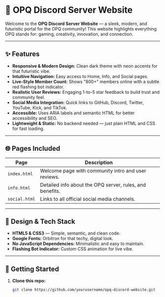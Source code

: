 # 🚀 OPQ Discord Server Website

Welcome to the **OPQ Discord Server Website** — a sleek, modern, and futuristic portal for the OPQ community! This website highlights everything OPQ stands for: gaming, creativity, innovation, and connection.

---

## ✨ Features

- **Responsive & Modern Design:** Clean dark theme with neon accents for that futuristic vibe.
- **Intuitive Navigation:** Easy access to Home, Info, and Social pages.
- **Live-Style Member Count:** Shows "800+" members online with a subtle red flashing bot indicator.
- **Realistic User Reviews:** Engaging 1-to-5 star feedback to build trust and community feel.
- **Social Media Integration:** Quick links to GitHub, Discord, Twitter, YouTube, Kick, and TikTok.
- **Accessible:** Uses ARIA labels and semantic HTML for better accessibility and SEO.
- **Lightweight & Static:** No backend needed — just plain HTML and CSS for fast loading.

---

## 🌐 Pages Included

| Page        | Description                          |
|-------------|------------------------------------|
| `index.html`  | Welcome page with community intro and user reviews. |
| `info.html`   | Detailed info about the OPQ server, rules, and benefits. |
| `social.html` | Links to all official social media channels.           |

---

## 🎨 Design & Tech Stack

- **HTML5 & CSS3** — Simple, semantic, and clean code.
- **Google Fonts:** Orbitron for that techy, digital look.
- **No JavaScript Dependencies:** Minimalistic and easy to maintain.
- **Flashing Bot Indicator:** Custom CSS animation for live vibe.

---

## 🚀 Getting Started

1. **Clone this repo:**

   ```bash
   git clone https://github.com/yourusername/opq-discord-website.git

